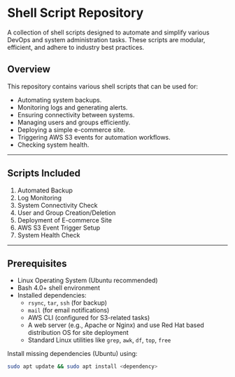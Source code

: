 # Shell Script Repository

A collection of shell scripts designed to automate and simplify various DevOps and system administration tasks. These scripts are modular, efficient, and adhere to industry best practices.

## Overview

This repository contains various shell scripts that can be used for:

- Automating system backups.
- Monitoring logs and generating alerts.
- Ensuring connectivity between systems.
- Managing users and groups efficiently.
- Deploying a simple e-commerce site.
- Triggering AWS S3 events for automation workflows.
- Checking system health.

---

## Scripts Included

1. Automated Backup
2. Log Monitoring
3. System Connectivity Check
4. User and Group Creation/Deletion
5. Deployment of E-commerce Site
6. AWS S3 Event Trigger Setup
7. System Health Check
---

## Prerequisites

- Linux Operating System (Ubuntu recommended)
- Bash 4.0+ shell environment
- Installed dependencies:
  - `rsync`, `tar`, `ssh` (for backup)
  - `mail` (for email notifications)
  - AWS CLI (configured for S3-related tasks)
  - A web server (e.g., Apache or Nginx) and use Red Hat based distribution OS for site deployment
  - Standard Linux utilities like `grep`, `awk`, `df`, `top`, `free`

Install missing dependencies (Ubuntu) using:
```bash
sudo apt update && sudo apt install <dependency>
